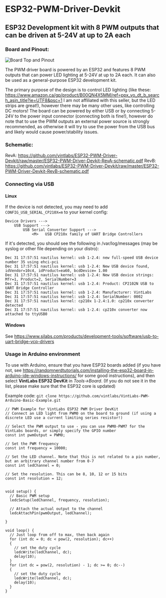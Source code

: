 # ESP32-PWM-Driver-Devkit
## ESP32 Development kit with 8 PWM outputs that can be driven at 5-24V at up to 2A each

### Board and Pinout:
![Board Top and Pinout](https://github.com/vintlabs/ESP32-PWM-Driver-Devkit/raw/master/VintLabsESP32_PWM_Driver_Pinout.png)

The PWM driver board is powered by an ESP32 and features 8 PWM outputs that can power LED lighting at 5-24V at up to 2A each. It can also be used as a general-purpose ESP32 development kit.

The primary purpose of the design is to control LED lighting (like these: https://www.amazon.ca/gp/product/B00QN4X5MM/ref=ppx_yo_dt_b_search_asin_title?ie=UTF8&psc=1  I am not affiliated with this seller, but the LED strips are great!), however there may be many other uses, like controlling DC motors! The board can be powered by either USB or by connecting 5-24V to the power input connector (connecting both is fine!), however do note that to use the PWM outputs an external power source is strongly recommended, as otherwise it will try to use the power from the USB bus and likely would cause power/stability issues.

### Schematic:
RevA: https://github.com/vintlabs/ESP32-PWM-Driver-Devkit/raw/master/ESP32-PWM-Driver-Devkit-RevA-schematic.pdf
RevB: https://github.com/vintlabs/ESP32-PWM-Driver-Devkit/raw/master/ESP32-PWM-Driver-Devkit-RevB-schematic.pdf

### Connecting via USB
#### Linux
If the device is not detected, you may need to add `CONFIG_USB_SERIAL_CP210X=m` to your kernel config:
```
Device Drivers --->
	USB Support --->
		USB Serial Converter Support --->
			<M>   USB CP210x family of UART Bridge Controllers  
```

If it's detected, you should see the following in /var/log/messages (may be syslog or other file depending on your distro):
```
Dec 31 17:57:51 nautilus kernel: usb 1-2.4: new full-speed USB device number 35 using ehci-pci
Dec 31 17:57:51 nautilus kernel: usb 1-2.4: New USB device found, idVendor=10c4, idProduct=ea60, bcdDevice= 1.00
Dec 31 17:57:51 nautilus kernel: usb 1-2.4: New USB device strings: Mfr=1, Product=2, SerialNumber=3
Dec 31 17:57:51 nautilus kernel: usb 1-2.4: Product: CP2102N USB to UART Bridge Controller
Dec 31 17:57:51 nautilus kernel: usb 1-2.4: Manufacturer: VintLabs
Dec 31 17:57:51 nautilus kernel: usb 1-2.4: SerialNumber: 0002
Dec 31 17:57:51 nautilus kernel: cp210x 1-2.4:1.0: cp210x converter detected
Dec 31 17:57:51 nautilus kernel: usb 1-2.4: cp210x converter now attached to ttyUSB0
```


#### Windows
See https://www.silabs.com/products/development-tools/software/usb-to-uart-bridge-vcp-drivers

### Usage in Arduino environment
To use with Arduino, ensure that you have ESP32 boards added (if you have not, see https://randomnerdtutorials.com/installing-the-esp32-board-in-arduino-ide-windows-instructions/ for some good instructions), and then select **VintLabs ESP32 DevKit** in *Tools->Board*. (If you do not see it in the list, please make sure that the ESP32 core is updated)

Example code: `git clone https://github.com/vintlabs/VintLabs-PWM-Arduino-Basic-Example.git`
```
// PWM Example for VintLabs ESP32 PWM Driver DevKit
// Connect an LED light from PWM0 on the board to ground (if using a discrete LED use a current limiting series resistor!)

// Select the PWM output to use - you can use PWM0-PWM7 for the VintLabs boards, or simply specify the GPIO number
const int pwmOutput = PWM0;

// Set the PWM frequency
const int frequency = 10000;

// Set the LED channel. Note that this is not related to a pin number, but an arbitrary channel number from 0-7
const int ledChannel = 0;

// Set the resolution. This can be 8, 10, 12 or 15 bits
const int resolution = 12;


void setup() {
  // Basic PWM setup
  ledcSetup(ledChannel, frequency, resolution);

  // Attach the actual output to the channel
  ledcAttachPin(pwmOutput, ledChannel);

}

void loop() {
  // Just loop from off to max, then back again
  for (int dc = 0; dc < pow(2, resolution); dc++)
  {
    // set the duty cycle
    ledcWrite(ledChannel, dc);
    delay(10);
  }
  for (int dc = pow(2, resolution) - 1; dc >= 0; dc--)
  {
    // set the duty cycle
    ledcWrite(ledChannel, dc);
    delay(10);
  }
}
```
